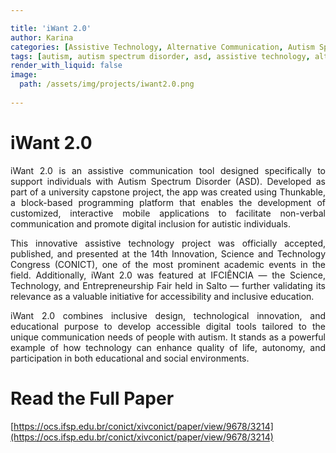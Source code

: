 ```yaml
---

title: 'iWant 2.0'
author: Karina
categories: [Assistive Technology, Alternative Communication, Autism Spectrum Disorder, Autism Support App, Inclusive Education, Educational Innovation, Capstone Project, Thunkable, App Development, Digital Inclusion, Academic Conferences, CONICT, IFCIÊNCIA]
tags: [autism, autism spectrum disorder, asd, assistive technology, alternative communication, autism communication app, app for autism, thunkable, iwant 2.0, capstone project, digital inclusion, inclusive education, educational innovation, academic publication, congresso conict, ifciencia, accessible tools, app development, educational apps]
render_with_liquid: false
image:
  path: /assets/img/projects/iwant2.0.png
  
---
```


# iWant 2.0

<p style="text-align: justify;">
iWant 2.0 is an assistive communication tool designed specifically to support individuals with Autism Spectrum Disorder (ASD). Developed as part of a university capstone project, the app was created using Thunkable, a block-based programming platform that enables the development of customized, interactive mobile applications to facilitate non-verbal communication and promote digital inclusion for autistic individuals.
</p>

<p style="text-align: justify;">
This innovative assistive technology project was officially accepted, published, and presented at the 14th Innovation, Science and Technology Congress (CONICT), one of the most prominent academic events in the field. Additionally, iWant 2.0 was featured at IFCIÊNCIA — the Science, Technology, and Entrepreneurship Fair held in Salto — further validating its relevance as a valuable initiative for accessibility and inclusive education.
</p>

<p style="text-align: justify;">
iWant 2.0 combines inclusive design, technological innovation, and educational purpose to develop accessible digital tools tailored to the unique communication needs of people with autism. It stands as a powerful example of how technology can enhance quality of life, autonomy, and participation in both educational and social environments.
</p>

# Read the Full Paper

[https://ocs.ifsp.edu.br/conict/xivconict/paper/view/9678/3214](https://ocs.ifsp.edu.br/conict/xivconict/paper/view/9678/3214)